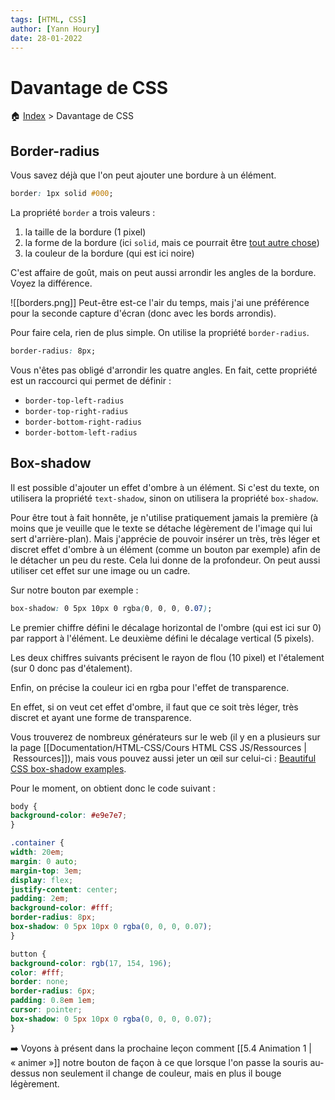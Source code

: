 ```yaml
---
tags: [HTML, CSS]
author: [Yann Houry]
date: 28-01-2022
---
```


# Davantage de CSS
🏠 [Index](https://github.com/YannHY/html-css-js/blob/main/index.md) > Davantage de CSS

## Border-radius
Vous savez déjà que l'on peut ajouter une bordure à un élément.

```CSS
border: 1px solid #000;
```

La propriété `border` a trois valeurs :

1. la taille de la bordure (1 pixel)
2. la forme de la bordure (ici `solid`, mais ce pourrait être [tout autre chose](https://www.w3schools.com/css/css_border.asp))
3. la couleur de la bordure (qui est ici noire)

C'est affaire de goût, mais on peut aussi arrondir les angles de la bordure. Voyez la différence.

![[borders.png]]
Peut-être est-ce l'air du temps, mais j'ai une préférence pour la seconde capture d'écran (donc avec les bords arrondis).

Pour faire cela, rien de plus simple. On utilise la propriété `border-radius`.

```CSS
border-radius: 8px;
```

Vous n'êtes pas obligé d'arrondir les quatre angles. En fait, cette propriété est un raccourci qui permet de définir :

- `border-top-left-radius`
- `border-top-right-radius`
- `border-bottom-right-radius`
- `border-bottom-left-radius`

## Box-shadow
Il est possible d'ajouter un effet d'ombre à un élément. Si c'est du texte, on utilisera la propriété `text-shadow`, sinon on utilisera la propriété `box-shadow`.

Pour être tout à fait honnête, je n'utilise pratiquement jamais la première (à moins que je veuille que le texte se détache légèrement de l'image qui lui sert d'arrière-plan). Mais j'apprécie de pouvoir insérer un très, très léger et discret effet d'ombre à un élément (comme un bouton par exemple) afin de le détacher un peu du reste. Cela lui donne de la profondeur. On peut aussi utiliser cet effet sur une image ou un cadre.

Sur notre bouton par exemple :

```CSS
box-shadow: 0 5px 10px 0 rgba(0, 0, 0, 0.07);
```

Le premier chiffre défini le décalage horizontal de l'ombre (qui est ici sur 0) par rapport à l'élément. Le deuxième défini le décalage vertical (5 pixels).

Les deux chiffres suivants précisent le rayon de flou (10 pixel) et l'étalement (sur 0 donc pas d'étalement).

Enfin, on précise la couleur ici en rgba pour l'effet de transparence. 

En effet, si on veut cet effet d'ombre, il faut que ce soit très léger, très discret et ayant une forme de transparence.

Vous trouverez de nombreux générateurs sur le web (il y en a plusieurs sur la page [[Documentation/HTML-CSS/Cours HTML CSS JS/Ressources | Ressources]]), mais vous pouvez aussi jeter un œil sur celui-ci : [Beautiful CSS box-shadow examples](https://getcssscan.com/css-box-shadow-examples).

Pour le moment, on obtient donc le code suivant :

```CSS
body {
background-color: #e9e7e7;
}

.container {
width: 20em;
margin: 0 auto;
margin-top: 3em;
display: flex;
justify-content: center;
padding: 2em;
background-color: #fff;
border-radius: 8px;
box-shadow: 0 5px 10px 0 rgba(0, 0, 0, 0.07);
}

button {
background-color: rgb(17, 154, 196);
color: #fff;
border: none;
border-radius: 6px;
padding: 0.8em 1em;
cursor: pointer;
box-shadow: 0 5px 10px 0 rgba(0, 0, 0, 0.07);
}
```

➡️ Voyons à présent dans la prochaine leçon comment [[5.4 Animation 1 | « animer »]] notre bouton de façon à ce que lorsque l'on passe la souris au-dessus non seulement il change de couleur, mais en plus il bouge légèrement.

